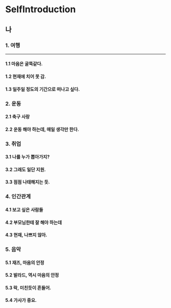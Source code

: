 # SelfIntroduction


## 나

### 1. 여행
---
#### 1.1 마음은 굴뚝같다.
#### 1.2 현재에 치어 못 감.
#### 1.3 일주일 정도의 기간으로 떠나고 싶다.

### 2. 운동
#### 2.1 축구 사랑
#### 2.2 운동 해야 하는데, 매일 생각만 한다.

### 3. 취업
#### 3.1 나를 누가 뽑아가지?
#### 3.2 그래도 일단 지원.
#### 3.3 점점 나태해지는 듯.

### 4. 인간관계
#### 4.1 보고 싶은 사람들
#### 4.2 부모님한테 잘 해야 하는데
#### 4.3 현재, 나쁘지 않아.

### 5. 음악
#### 5.1 재즈, 마음의 안정
#### 5.2 발라드, 역시 마음의 안정
#### 5.3 락, 미친듯이 흔들어.
#### 5.4 가사가 중요.
